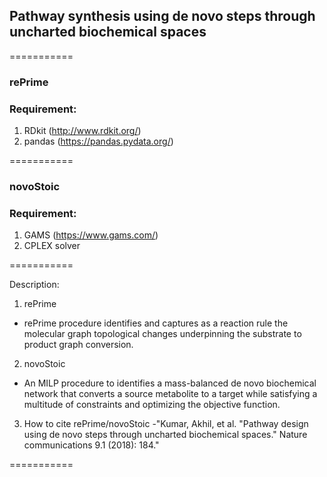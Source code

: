 ## Pathway synthesis using de novo steps through uncharted biochemical spaces

===========

### rePrime
### Requirement:
1. RDkit (http://www.rdkit.org/)
2. pandas (https://pandas.pydata.org/)

===========

### novoStoic
### Requirement:
1. GAMS (https://www.gams.com/)
2. CPLEX solver

===========

Description:
1. rePrime 
- rePrime procedure identifies and captures as a reaction rule the molecular graph topological changes underpinning the substrate to product graph conversion. 

2. novoStoic
- An MILP procedure to identifies a mass-balanced de novo biochemical network that converts a source metabolite to a target while satisfying a multitude of constraints and optimizing the objective function.

3. How to cite rePrime/novoStoic
-"Kumar, Akhil, et al. "Pathway design using de novo steps through uncharted biochemical spaces." Nature communications 9.1 (2018): 184." 

===========
